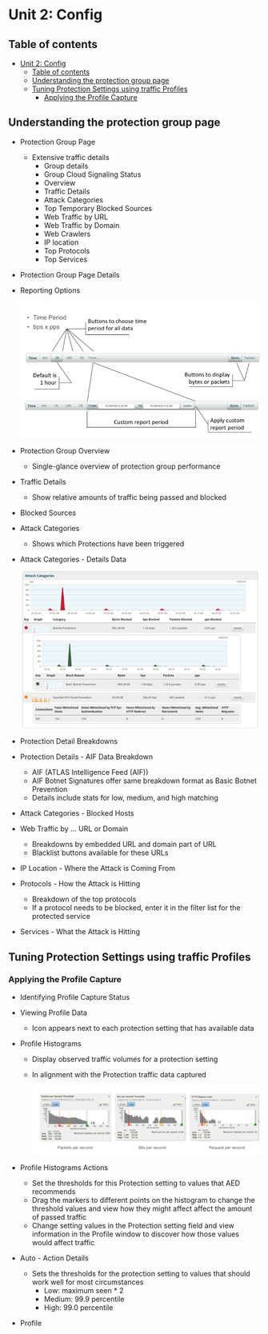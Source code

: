 # Unit 2: Config

## Table of contents

- [Unit 2: Config](#unit-2-config)
  - [Table of contents](#table-of-contents)
  - [Understanding the protection group page](#understanding-the-protection-group-page)
  - [Tuning Protection Settings using traffic Profiles](#tuning-protection-settings-using-traffic-profiles)
    - [Applying the Profile Capture](#applying-the-profile-capture)


## Understanding the protection group page

- Protection Group Page
  - Extensive traffic details
    - Group details
    - Group Cloud Signaling Status
    - Overview
    - Traffic Details
    - Attack Categories
    - Top Temporary Blocked Sources
    - Web Traffic by URL
    - Web Traffic by Domain
    - Web Crawlers
    - IP location
    - Top Protocols
    - Top Services

- Protection Group Page Details

- Reporting Options

    ![](IMG/![Alt%20text](image.png).png)

- Protection Group Overview
  - Single-glance overview of protection group performance

- Traffic Details
  - Show relative amounts of traffic being passed and blocked

- Blocked Sources 

- Attack Categories
  - Shows which Protections have been triggered 

- Attack Categories - Details Data

    ![](IMG/2023-06-20-15-45-18.png)

- Protection Detail Breakdowns

- Protection Details - AIF Data Breakdown
  - AIF (ATLAS Intelligence Feed (AIF))
  - AIF Botnet Signatures offer same breakdown  format as Basic Botnet Prevention
  - Details include stats for low, medium, and high matching 

- Attack Categories - Blocked Hosts

- Web Traffic by ... URL or Domain
  - Breakdowns by embedded URL and domain part of URL
  - Blacklist buttons available for these URLs

- IP Location - Where the Attack is Coming From

- Protocols - How the Attack is Hitting
  - Breakdown of the top protocols
  - If a protocol needs to be blocked, enter it in the filter list for the protected service

- Services - What the Attack is Hitting

## Tuning Protection Settings using traffic Profiles 

### Applying the Profile Capture

- Identifying Profile Capture Status

- Viewing Profile Data
  - Icon appears next to each protection setting that has available data

- Profile Histograms
    - Display observed traffic volumes for a protection setting
    - In alignment with the Protection traffic data captured
        
        ![](IMG/2023-06-20-16-01-29.png)

- Profile Histograms Actions
  - Set the thresholds for this Protection setting to values that AED recommends
  - Drag the markers to different points on the histogram to change the threshold values and view how they might affect affect the amount of passed traffic
  - Change setting values in the Protection setting field and view information in the Profile window to discover how those values would affect traffic
  
- Auto - Action Details
  - Sets the thresholds for the protection setting to values that should work well for most circumstances
    - Low: maximum seen * 2
    - Medium: 99.9 percentile
    - High: 99.0 percentile

- Profile 